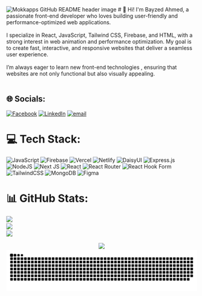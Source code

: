 <img src="https://i.ibb.co/8nx1DYz9/1-1.jpg" alt="Mokkapps GitHub README header image">
# 💫
Hi! I'm Bayzed Ahmed, a passionate front-end developer who loves building user-friendly and performance-optimized web applications.<br><br>I specialize in React, JavaScript, Tailwind CSS, Firebase, and HTML, with a strong interest in web animation and performance optimization. My goal is to create fast, interactive, and responsive websites that deliver a seamless user experience.<br><br>I’m always eager to learn new front-end technologies , ensuring that websites are not only functional but also visually appealing.<br><br>


## 🌐 Socials:
[![Facebook](https://img.shields.io/badge/Facebook-%231877F2.svg?logo=Facebook&logoColor=white)](https://facebook.com/https://bit.ly/bayzedsfacebook) [![LinkedIn](https://img.shields.io/badge/LinkedIn-%230077B5.svg?logo=linkedin&logoColor=white)](https://linkedin.com/in/in/bayzed-ahmed-69914a34b) [![email](https://img.shields.io/badge/Email-D14836?logo=gmail&logoColor=white)](mailto:bayzedm784@gmail.com) 

# 💻 Tech Stack:
![JavaScript](https://img.shields.io/badge/javascript-%23323330.svg?style=for-the-badge&logo=javascript&logoColor=%23F7DF1E) ![Firebase](https://img.shields.io/badge/firebase-%23039BE5.svg?style=for-the-badge&logo=firebase) ![Vercel](https://img.shields.io/badge/vercel-%23000000.svg?style=for-the-badge&logo=vercel&logoColor=white) ![Netlify](https://img.shields.io/badge/netlify-%23000000.svg?style=for-the-badge&logo=netlify&logoColor=#00C7B7) ![DaisyUI](https://img.shields.io/badge/daisyui-5A0EF8?style=for-the-badge&logo=daisyui&logoColor=white) ![Express.js](https://img.shields.io/badge/express.js-%23404d59.svg?style=for-the-badge&logo=express&logoColor=%2361DAFB) ![NodeJS](https://img.shields.io/badge/node.js-6DA55F?style=for-the-badge&logo=node.js&logoColor=white) ![Next JS](https://img.shields.io/badge/Next-black?style=for-the-badge&logo=next.js&logoColor=white) ![React](https://img.shields.io/badge/react-%2320232a.svg?style=for-the-badge&logo=react&logoColor=%2361DAFB) ![React Router](https://img.shields.io/badge/React_Router-CA4245?style=for-the-badge&logo=react-router&logoColor=white) ![React Hook Form](https://img.shields.io/badge/React%20Hook%20Form-%23EC5990.svg?style=for-the-badge&logo=reacthookform&logoColor=white) ![TailwindCSS](https://img.shields.io/badge/tailwindcss-%2338B2AC.svg?style=for-the-badge&logo=tailwind-css&logoColor=white) ![MongoDB](https://img.shields.io/badge/MongoDB-%234ea94b.svg?style=for-the-badge&logo=mongodb&logoColor=white) ![Figma](https://img.shields.io/badge/figma-%23F24E1E.svg?style=for-the-badge&logo=figma&logoColor=white)
# 📊 GitHub Stats:
![](https://github-readme-stats.vercel.app/api?username=bayzedahmedandthe&theme=dark&hide_border=true&include_all_commits=true&count_private=false)<br/>
![](https://github-readme-streak-stats.herokuapp.com/?user=bayzedahmedandthe&theme=dark&hide_border=true)<br/>
![](https://github-readme-stats.vercel.app/api/top-langs/?username=bayzedahmedandthe&theme=dark&hide_border=true&include_all_commits=true&count_private=false&layout=compact)




<div align="center">
    <img height="200px" src="https://github-readme-streak-stats.herokuapp.com/?user=holic-x"/>
</div>
<picture>
  <source media="(prefers-color-scheme: dark)" srcset="https://raw.githubusercontent.com/holic-x/holic-x/output/github-contribution-grid-snake-dark.svg">
  <source media="(prefers-color-scheme: light)" srcset="https://raw.githubusercontent.com/holic-x/holic-x/output/github-contribution-grid-snake.svg">
  <img alt="github contribution grid snake animation" src="https://raw.githubusercontent.com/adorabled4/adorabled4/output/github-contribution-grid-snake.svg">
</picture>


